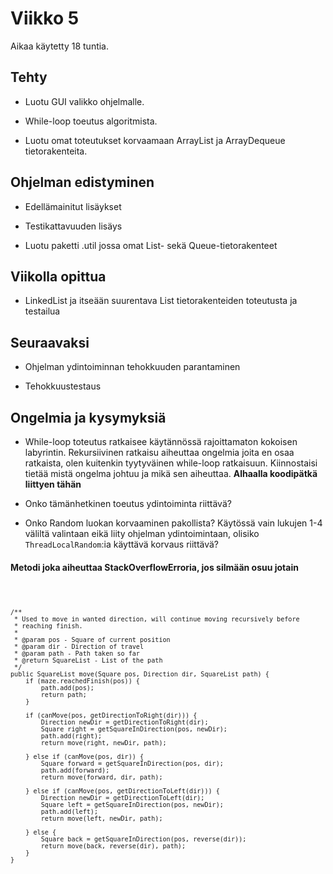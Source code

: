 # Viikko 5

Aikaa käytetty 18 tuntia.

## Tehty

* Luotu GUI valikko ohjelmalle.

* While-loop toeutus algoritmista.

* Luotu omat toteutukset korvaamaan ArrayList ja ArrayDequeue tietorakenteita.

## Ohjelman edistyminen

* Edellämainitut lisäykset

* Testikattavuuden lisäys

* Luotu paketti .util jossa omat List- sekä Queue-tietorakenteet

## Viikolla opittua

* LinkedList ja itseään suurentava List tietorakenteiden toteutusta ja testailua


## Seuraavaksi

* Ohjelman ydintoiminnan tehokkuuden parantaminen

* Tehokkuustestaus

## Ongelmia ja kysymyksiä

* While-loop toteutus ratkaisee käytännössä rajoittamaton kokoisen labyrintin. Rekursiivinen ratkaisu aiheuttaa ongelmia joita en osaa ratkaista, olen kuitenkin tyytyväinen while-loop ratkaisuun. Kiinnostaisi tietää mistä ongelma johtuu ja mikä sen aiheuttaa. **Alhaalla koodipätkä liittyen tähän**

* Onko tämänhetkinen toeutus ydintoiminta riittävä?

* Onko Random luokan korvaaminen pakollista? Käytössä vain lukujen 1-4 väliltä valintaan eikä liity ohjelman ydintoimintaan, olisiko `ThreadLocalRandom`:ia käyttävä korvaus riittävä?

#### Metodi joka aiheuttaa StackOverflowErroria, jos silmään osuu jotain

<code>

    /**
     * Used to move in wanted direction, will continue moving recursively before
     * reaching finish.
     *
     * @param pos - Square of current position
     * @param dir - Direction of travel
     * @param path - Path taken so far
     * @return SquareList - List of the path
     */
    public SquareList move(Square pos, Direction dir, SquareList path) {
        if (maze.reachedFinish(pos)) {
            path.add(pos);
            return path;
        }

        if (canMove(pos, getDirectionToRight(dir))) {
            Direction newDir = getDirectionToRight(dir);
            Square right = getSquareInDirection(pos, newDir);
            path.add(right);
            return move(right, newDir, path);

        } else if (canMove(pos, dir)) {
            Square forward = getSquareInDirection(pos, dir);
            path.add(forward);
            return move(forward, dir, path);

        } else if (canMove(pos, getDirectionToLeft(dir))) {
            Direction newDir = getDirectionToLeft(dir);
            Square left = getSquareInDirection(pos, newDir);
            path.add(left);
            return move(left, newDir, path);

        } else {
            Square back = getSquareInDirection(pos, reverse(dir));
            return move(back, reverse(dir), path);
        }
    }

</code>
